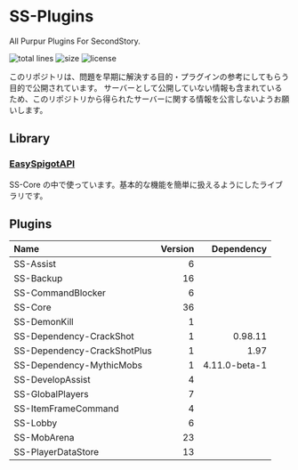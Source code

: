 # SS-Plugins
All Purpur Plugins For SecondStory.

![total lines](https://img.shields.io/tokei/lines/github/SecondStoryServer/SS-Plugins) ![size](https://img.shields.io/github/repo-size/SecondStoryServer/SS-Plugins?label=size) ![license](https://img.shields.io/github/license/SecondStoryServer/SS-Plugins)

このリポジトリは、問題を早期に解決する目的・プラグインの参考にしてもらう目的で公開されています。
サーバーとして公開していない情報も含まれているため、このリポジトリから得られたサーバーに関する情報を公言しないようお願いします。

## Library

### [EasySpigotAPI](https://github.com/sya-ri/EasySpigotAPI)

SS-Core の中で使っています。基本的な機能を簡単に扱えるようにしたライブラリです。

## Plugins

<!-- Generate Versions -->
| Name | Version | Dependency |
|:-----|--------:|-----------:|
| SS-Assist | 6 |  |
| SS-Backup | 16 |  |
| SS-CommandBlocker | 6 |  |
| SS-Core | 36 |  |
| SS-DemonKill | 1 |  |
| SS-Dependency-CrackShot | 1 | 0.98.11 |
| SS-Dependency-CrackShotPlus | 1 | 1.97 |
| SS-Dependency-MythicMobs | 1 | 4.11.0-beta-1 |
| SS-DevelopAssist | 4 |  |
| SS-GlobalPlayers | 7 |  |
| SS-ItemFrameCommand | 4 |  |
| SS-Lobby | 6 |  |
| SS-MobArena | 23 |  |
| SS-PlayerDataStore | 13 |  |
<!-- Generate Versions -->
